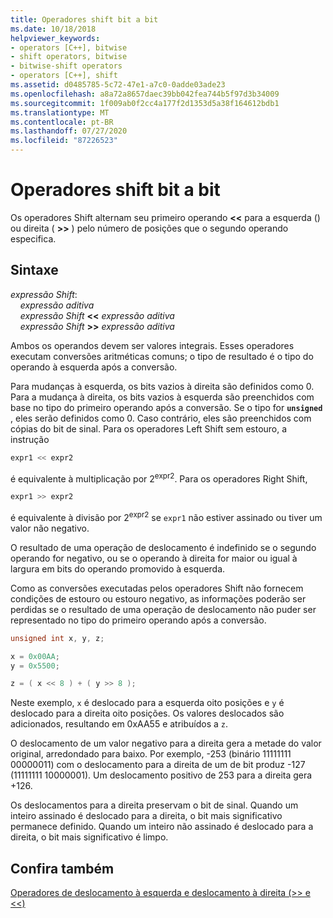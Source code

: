 ```yaml
---
title: Operadores shift bit a bit
ms.date: 10/18/2018
helpviewer_keywords:
- operators [C++], bitwise
- shift operators, bitwise
- bitwise-shift operators
- operators [C++], shift
ms.assetid: d0485785-5c72-47e1-a7c0-0adde03ade23
ms.openlocfilehash: a8a72a8657daec39bb042fea744b5f97d3b34009
ms.sourcegitcommit: 1f009ab0f2cc4a177f2d1353d5a38f164612bdb1
ms.translationtype: MT
ms.contentlocale: pt-BR
ms.lasthandoff: 07/27/2020
ms.locfileid: "87226523"
---
```

# <a name="bitwise-shift-operators"></a>Operadores shift bit a bit

Os operadores Shift alternam seu primeiro operando **&lt;&lt;** para a esquerda () ou direita ( **>>** ) pelo número de posições que o segundo operando especifica.

## <a name="syntax"></a>Sintaxe

*expressão Shift*:<br/>
&nbsp;&nbsp;&nbsp;&nbsp;*expressão aditiva*<br/>
&nbsp;&nbsp;&nbsp;&nbsp;*expressão Shift* **&lt;&lt;** *expressão aditiva*<br/>
&nbsp;&nbsp;&nbsp;&nbsp;*expressão Shift* **>>** *expressão aditiva*

Ambos os operandos devem ser valores integrais. Esses operadores executam conversões aritméticas comuns; o tipo de resultado é o tipo do operando à esquerda após a conversão.

Para mudanças à esquerda, os bits vazios à direita são definidos como 0. Para a mudança à direita, os bits vazios à esquerda são preenchidos com base no tipo do primeiro operando após a conversão. Se o tipo for **`unsigned`** , eles serão definidos como 0. Caso contrário, eles são preenchidos com cópias do bit de sinal. Para os operadores Left Shift sem estouro, a instrução

```C
expr1 << expr2
```

é equivalente à multiplicação por 2<sup>expr2</sup>. Para os operadores Right Shift,

```C
expr1 >> expr2
```

é equivalente à divisão por 2<sup>expr2</sup> se `expr1` não estiver assinado ou tiver um valor não negativo.

O resultado de uma operação de deslocamento é indefinido se o segundo operando for negativo, ou se o operando à direita for maior ou igual à largura em bits do operando promovido à esquerda.

Como as conversões executadas pelos operadores Shift não fornecem condições de estouro ou estouro negativo, as informações poderão ser perdidas se o resultado de uma operação de deslocamento não puder ser representado no tipo do primeiro operando após a conversão.

```C
unsigned int x, y, z;

x = 0x00AA;
y = 0x5500;

z = ( x << 8 ) + ( y >> 8 );
```

Neste exemplo, `x` é deslocado para a esquerda oito posições e `y` é deslocado para a direita oito posições. Os valores deslocados são adicionados, resultando em 0xAA55 e atribuídos a `z`.

O deslocamento de um valor negativo para a direita gera a metade do valor original, arredondado para baixo. Por exemplo, -253 (binário 11111111 00000011) com o deslocamento para a direita de um de bit produz -127 (11111111 10000001). Um deslocamento positivo de 253 para a direita gera +126.

Os deslocamentos para a direita preservam o bit de sinal. Quando um inteiro assinado é deslocado para a direita, o bit mais significativo permanece definido. Quando um inteiro não assinado é deslocado para a direita, o bit mais significativo é limpo.

## <a name="see-also"></a>Confira também

[Operadores de deslocamento à esquerda e deslocamento à direita (>> e <<)](../cpp/left-shift-and-right-shift-operators-input-and-output.md)
